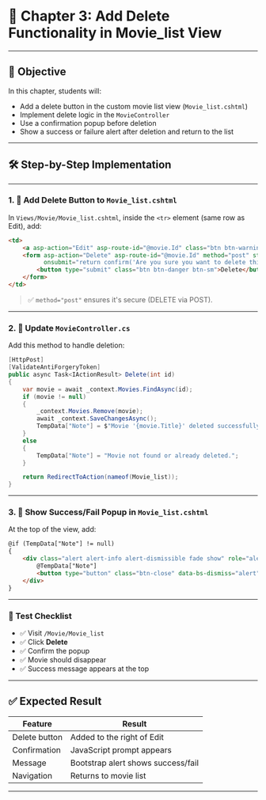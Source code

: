 
# 🧹 Chapter 3: Add Delete Functionality in Movie_list View

---

## 🎯 Objective

In this chapter, students will:
- Add a delete button in the custom movie list view (`Movie_list.cshtml`)
- Implement delete logic in the `MovieController`
- Use a confirmation popup before deletion
- Show a success or failure alert after deletion and return to the list

---

## 🛠 Step-by-Step Implementation

---

### 1. 🧱 Add Delete Button to `Movie_list.cshtml`

In `Views/Movie/Movie_list.cshtml`, inside the `<tr>` element (same row as Edit), add:

```html
<td>
    <a asp-action="Edit" asp-route-id="@movie.Id" class="btn btn-warning btn-sm">Edit</a>
    <form asp-action="Delete" asp-route-id="@movie.Id" method="post" style="display:inline;" 
          onsubmit="return confirm('Are you sure you want to delete this movie?');">
        <button type="submit" class="btn btn-danger btn-sm">Delete</button>
    </form>
</td>
```

> ✅ `method="post"` ensures it's secure (DELETE via POST).

---

### 2. 🔧 Update `MovieController.cs`

Add this method to handle deletion:

```csharp
[HttpPost]
[ValidateAntiForgeryToken]
public async Task<IActionResult> Delete(int id)
{
    var movie = await _context.Movies.FindAsync(id);
    if (movie != null)
    {
        _context.Movies.Remove(movie);
        await _context.SaveChangesAsync();
        TempData["Note"] = $"Movie '{movie.Title}' deleted successfully.";
    }
    else
    {
        TempData["Note"] = "Movie not found or already deleted.";
    }

    return RedirectToAction(nameof(Movie_list));
}
```

---

### 3. 💬 Show Success/Fail Popup in `Movie_list.cshtml`

At the top of the view, add:

```html
@if (TempData["Note"] != null)
{
    <div class="alert alert-info alert-dismissible fade show" role="alert">
        @TempData["Note"]
        <button type="button" class="btn-close" data-bs-dismiss="alert" aria-label="Close"></button>
    </div>
}
```

---

### 🧪 Test Checklist

- ✅ Visit `/Movie/Movie_list`
- ✅ Click **Delete**
- ✅ Confirm the popup
- ✅ Movie should disappear
- ✅ Success message appears at the top

---

## ✅ Expected Result

| Feature | Result |
|--------|--------|
| Delete button | Added to the right of Edit |
| Confirmation | JavaScript prompt appears |
| Message | Bootstrap alert shows success/fail |
| Navigation | Returns to movie list |

---
